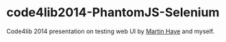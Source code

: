 code4lib2014-PhantomJS-Selenium
===============================

Code4lib 2014 presentation on testing web UI by [Martin Haye](http://github.com/martinhaye) and myself.
